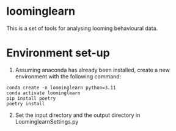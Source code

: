 # loominglearn
This is a set of tools for analysing looming behavioural data. 

# Environment set-up
1. Assuming anaconda has already been installed, create a new environment with the following command:
```
conda create -n loominglearn python=3.11
conda activate loominglearn 
pip install poetry
poetry install
```
2. Set the input directory and the output directory in LoominglearnSettings.py
